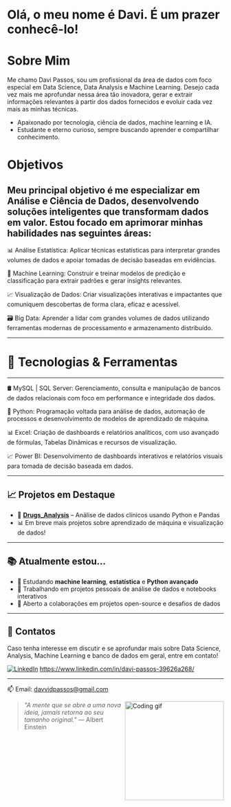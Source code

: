# Olá, o meu nome é Davi. É um prazer conhecê-lo!  
# Sobre Mim
Me chamo Davi Passos, sou um profissional da área de dados com foco especial em Data Science, Data Analysis e Machine Learning. Desejo cada vez mais me aprofundar nessa área tão inovadora, gerar e extrair informações relevantes à partir dos dados fornecidos e evoluir cada vez mais as minhas técnicas. 

- Apaixonado por tecnologia, ciência de dados, machine learning e IA.  
- Estudante e eterno curioso, sempre buscando aprender e compartilhar conhecimento.  

# Objetivos
Meu principal objetivo é me especializar em Análise e Ciência de Dados, desenvolvendo soluções inteligentes que transformam dados em valor. Estou focado em aprimorar minhas habilidades nas seguintes áreas:
---
📊 Análise Estatística: Aplicar técnicas estatísticas para interpretar grandes volumes de dados e apoiar tomadas de decisão baseadas em evidências.

🤖 Machine Learning: Construir e treinar modelos de predição e classificação para extrair padrões e gerar insights relevantes.

📈 Visualização de Dados: Criar visualizações interativas e impactantes que comuniquem descobertas de forma clara, eficaz e acessível.

🗃️ Big Data: Aprender a lidar com grandes volumes de dados utilizando ferramentas modernas de processamento e armazenamento distribuído.

---
# 🚀 Tecnologias & Ferramentas
---
🛢️ MySQL | SQL Server: Gerenciamento, consulta e manipulação de bancos de dados relacionais com foco em performance e integridade dos dados.

🐍 Python: Programação voltada para análise de dados, automação de processos e desenvolvimento de modelos de aprendizado de máquina.

📊 Excel: Criação de dashboards e relatórios analíticos, com uso avançado de fórmulas, Tabelas Dinâmicas e recursos de visualização.

📈 Power BI: Desenvolvimento de dashboards interativos e relatórios visuais para tomada de decisão baseada em dados.

---
## 📈 Projetos em Destaque
- 🔬 **[Drugs_Analysis](https://github.com/DaviFPassos/Drugs_Analysis)** – Análise de dados clínicos usando Python e Pandas
- 📊 Em breve mais projetos sobre aprendizado de máquina e visualização de dados!
---
## 📚 Atualmente estou...
- 🌱 Estudando **machine learning**, **estatística** e **Python avançado**
- 🔭 Trabalhando em projetos pessoais de análise de dados e notebooks interativos
- 🤝 Aberto a colaborações em projetos open-source e desafios de dados
---
## 💬 Contatos
Caso tenha interesse em discutir e se aprofundar mais sobre Data Science, Analysis, Machine Learning e banco de dados em geral, entre em contato!

[![LinkedIn](https://img.shields.io/badge/LinkedIn-blue?style=flat&logo=linkedin&logoColor=white)](https://www.linkedin.com/in/seu-usuario/)
https://www.linkedin.com/in/davi-passos-39626a268/

---
📫 Email: davvidpassos@gmail.com  

<img align="right" height="230" src="https://media.giphy.com/media/qgQUggAC3Pfv687qPC/giphy.gif" alt="Coding gif" />


> _"A mente que se abre a uma nova ideia, jamais retorna ao seu tamanho original."_ — Albert Einstein

